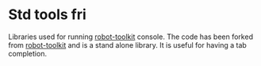 # Std tools fri

Libraries used for running  [robot-toolkit](https://github.com/epfl-lasa/robot-toolkit) console. The code has been forked from
[robot-toolkit](https://github.com/epfl-lasa/robot-toolkit/tree/master/packages/core/std_tools) and is a stand alone library. 
It is useful for having a tab completion.
